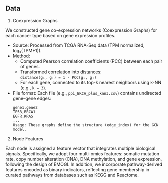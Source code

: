 ## Data

1. Coexpression Graphs

We constructed gene co-expression networks (Coexpression Graphs) for each cancer type based on gene expression profiles.

- Source: Processed from TCGA RNA-Seq data (TPM normalized, log₂(TPM+1)).
- Method: 
  - Computed Pearson correlation coefficients (PCC) between each pair of genes.
  - Transformed correlation into distances:  
    `distance(gᵢ, gⱼ) = 1 - PCC(gᵢ, gⱼ)`
  - For each gene, connected to its top-k nearest neighbors using k-NN (e.g., `k = 3`).
- File format: Each file (e.g., `ppi_BRCA_plus_knn3.csv`) contains undirected gene–gene edges:
  ```csv
  gene1,gene2
  TP53,BRCA1
  EGFR,KRAS
  ...
  Usage: These graphs define the structure (edge_index) for the GCN model.
2. Node Features

Each node is assigned a feature vector that integrates multiple biological signals. Specifically, we adopt four multi-omics features: somatic mutation rate, copy number alteration (CNA), DNA methylation, and gene expression, following the design of EMOGI. In addition, we incorporate pathway-derived features encoded as binary indicators, reflecting gene membership in curated pathways from databases such as KEGG and Reactome.


